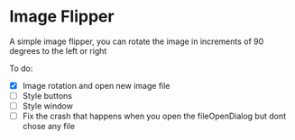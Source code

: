 # Image Flipper

A simple image flipper, you can rotate the image in increments of 90 degrees to the left or right  

To do:

- [X] Image rotation and open new image file
- [ ] Style buttons
- [ ] Style window
- [ ] Fix the crash that happens when you open the fileOpenDialog but dont chose any file
